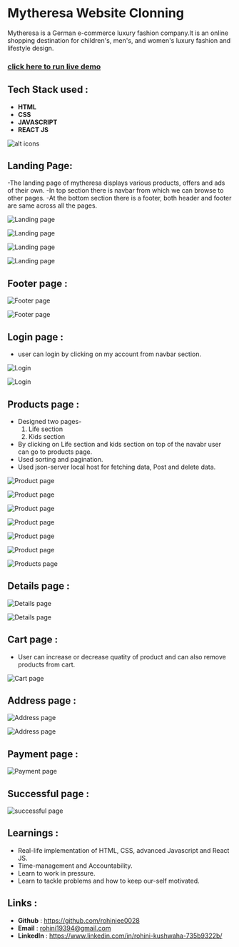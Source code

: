 # Mytheresa Website Clonning
Mytheresa is a German e-commerce luxury fashion company.It is an online shopping destination for children's, men's, and women's luxury fashion and lifestyle design.

### [click here to run live demo]()


## Tech Stack used :

* **HTML**
* **CSS**
* **JAVASCRIPT**
* **REACT JS**

![alt icons](https://t4.ftcdn.net/jpg/03/58/42/75/360_F_358427509_EFpw8u9515zgHy6cPHsOJaCz3ueNts5y.jpg)

## Landing Page:
-The landing page of mytheresa displays various products, offers and ads of their own.
-In top section there is navbar from which we can browse to other pages.
-At the bottom section there is a footer, both header and footer are same across all the pages.

![Landing page](theresa/image1.png)

![Landing page](theresa/image2.png)

![Landing page](theresa/image3.png)

![Landing page](theresa/image4.png)

## Footer page :

![Footer page](theresa/imagefooter5.png)

![Footer page](theresa/imagefooter6.png)

## Login page :

- user can login by clicking on my account from navbar section.

![Login](theresa/imageaccount10.png)

![Login](theresa/imageloginAlert17.png)

## Products page :

- Designed two pages-
  1. Life section
  2. Kids section
- By clicking on Life section and kids section on top of the navabr user can go to products page.
- Used sorting and pagination.
- Used json-server local host for fetching data, Post and delete data. 

![Product page](theresa/imageProducts11.png)

![Product page](theresa/imageProducts12.png)

![Product page](theresa/imageProducts13.png)

![Product page](theresa/imagekids7.png)

![Product page](theresa/imagekids8.png)

![Product page](theresa/imagekids9.png)

![Products page](theresa/imageproSort14.png)

## Details page :

![Details page](theresa/imagedetails.15.png)

![Details page](theresa/imagedetailsAlert16.png)

## Cart page : 

- User can increase or decrease quatity of product and can also remove products from cart.

![Cart page](theresa/Cart18.png)

## Address page :

![Address page](theresa/address19.png)

![Address page](theresa/address20.png)

## Payment page :

![Payment page](theresa/credit21.png)

## Successful page :

![successful page](theresa/successful.png)

## Learnings :
- Real-life implementation of HTML, CSS, advanced Javascript and React JS.
- Time-management and Accountability.
- Learn to work in pressure.
- Learn to tackle problems and how to keep our-self motivated.

## Links :
- **Github** : https://github.com/rohiniee0028
- **Email** : rohini19394@gmail.com
- **LinkedIn** : https://www.linkedin.com/in/rohini-kushwaha-735b9322b/

 

